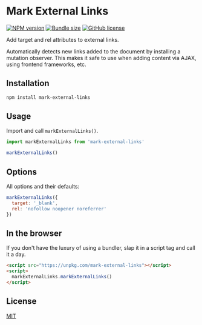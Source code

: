 # Mark External Links

[![NPM version](https://img.shields.io/npm/v/mark-external-links)](https://www.npmjs.com/package/mark-external-links)
[![Bundle size](https://img.shields.io/bundlephobia/minzip/mark-external-links?label=size)](https://bundlephobia.com/result?p=mark-external-links)
[![GitHub license](https://img.shields.io/github/license/daun/mark-external-links)](./LICENSE)

Add target and rel attributes to external links.

Automatically detects new links added to the document by installing a mutation
observer. This makes it safe to use when adding content via AJAX, using frontend
frameworks, etc.

## Installation

```bash
npm install mark-external-links
```

## Usage

Import and call `markExternalLinks()`.

```js
import markExternalLinks from 'mark-external-links'

markExternalLinks()
```

## Options

All options and their defaults:

```js
markExternalLinks({
  target: '_blank',
  rel: 'nofollow noopener noreferrer'
})
```

## In the browser

If you don't have the luxury of using a bundler, slap it in a script tag and
call it a day.

```html
<script src="https://unpkg.com/mark-external-links"></script>
<script>
  markExternalLinks.markExternalLinks()
</script>
```

## License

[MIT](https://opensource.org/licenses/MIT)

